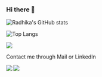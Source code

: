 ### Hi there 👋

<!--
**Radhika025/Radhika025** is a ✨ _special_ ✨ repository because its `README.md` (this file) appears on your GitHub profile.

Here are some ideas to get you started:

- 🔭 I’m currently working on ...
- 🌱 I’m currently learning ...
- 👯 I’m looking to collaborate on ...
- 🤔 I’m looking for help with ...
- 💬 Ask me about ...
- 📫 How to reach me: ...
- 😄 Pronouns: ...
- ⚡ Fun fact: ...
-->

![Radhika's GitHub stats](https://github-readme-stats.vercel.app/api?username=Radhika025&show_icons=true&theme=dracula)

![Top Langs](https://github-readme-stats.vercel.app/api/top-langs/?username=Radhika025&layout=compact&theme=dracula)

![](https://komarev.com/ghpvc/?username=Radhika025&style=flat-square)

Contact me through Mail or LinkedIn

[<img align="left" src="https://img.icons8.com/fluent/48/000000/gmail.png"/>][email]
[<img align="left" src="https://img.icons8.com/fluent/48/000000/linkedin.png"/>][linkedin]
 
[email]: mailto:radhika.mittal259@gmail.com
[linkedin]: https://www.linkedin.com/in/radhika-mittal-ab1b7b1b6/
